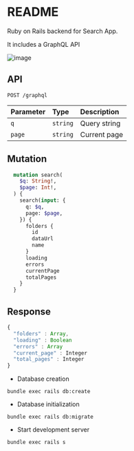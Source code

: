 # README

Ruby on Rails backend for Search App.

It includes a GraphQL API

![image](https://user-images.githubusercontent.com/26479/163653446-3cf3454a-6591-4504-8f02-c238aba4d811.png)

## API

```http
POST /graphql
```

| Parameter | Type | Description |
| :--- | :--- | :--- |
| `q` | `string` | Query string |
| `page` | `string` | Current page |

## Mutation

```graphql
  mutation search(
    $q: String!,
    $page: Int!,
  ) {
    search(input: {
      q: $q,
      page: $page,
    }) {
      folders {
        id
        dataUrl
        name
      }
      loading
      errors
      currentPage
      totalPages
    }
  }
```

## Response

```javascript
{
  "folders" : Array,
  "loading" : Boolean
  "errors" : Array
  "current_page" : Integer
  "total_pages" : Integer
}
```

* Database creation
```shell
bundle exec rails db:create
```

* Database initialization
```shell
bundle exec rails db:migrate
```

* Start development server
```shell
bundle exec rails s
```
